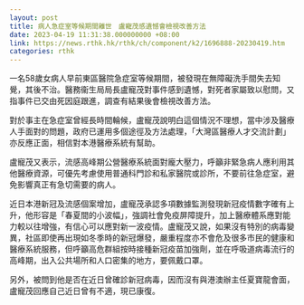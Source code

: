 ```yaml
---
layout: post
title: 病人急症室等候期間離世　盧寵茂感遺憾會檢視改善方法
date: 2023-04-19 11:31:38.000000000 +08:00
link: https://news.rthk.hk/rthk/ch/component/k2/1696888-20230419.htm
categories: rthk
---
```


一名58歲女病人早前東區醫院急症室等候期間，被發現在無障礙洗手間失去知覺，其後不治。醫務衞生局局長盧寵茂對事件感到遺憾，對死者家屬致以慰問，又指事件已交由死因庭跟進，調查有結果後會檢視改善方法。

對於事主在急症室曾經長時間輪候，盧寵茂說明白這個情況不理想，當中涉及醫療人手面對的問題，政府已運用多個途徑及方法處理，「大灣區醫療人才交流計劃」亦反應正面，相信對本港醫療系統有幫助。

盧寵茂又表示，流感高峰期公營醫療系統面對龐大壓力，呼籲非緊急病人應利用其他醫療資源，可優先考慮使用普通科門診和私家醫院或診所，不要前往急症室，避免影響真正有急切需要的病人。

近日本港新冠及流感個案增加，盧寵茂承認多項數據監測發現新冠疫情數字確有上升，他形容是「春夏間的小波幅」，強調社會免疫屏障提升，加上醫療體系應對能力較以往增強，有信心可以應對新一波疫情。盧寵茂又說，如果沒有特別的病毒變異，社區即使再出現如冬季時的新冠爆發，嚴重程度亦不會危及很多市民的健康和醫療系統服務，但呼籲高危群組按時接種新冠疫苗加強劑，並在呼吸道病毒流行的高峰期，出入公共場所和人口密集的地方，要佩戴口罩。

另外，被問到他是否在近日曾確診新冠病毒，因而沒有與港澳辦主任夏寶龍會面，盧寵茂回應自己近日曾有不適，現已康復。

